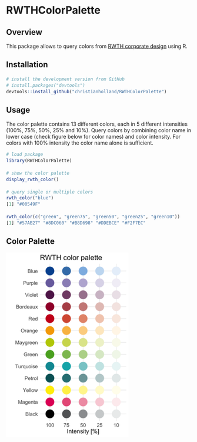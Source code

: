# RWTHColorPalette

## Overview
This package allows to query colors from [RWTH corporate design](http://www9.rwth-aachen.de/global/show_document.asp?id=aaaaaaaaaadpbhq) using R.

## Installation
```r
# install the development version from GitHub
# install.packages("devtools")
devtools::install_github("christianholland/RWTHColorPalette")
```

## Usage
The color palette contains 13 different colors, each in 5 different intensities (100%, 75%, 50%, 25% and 10%). Query colors by combining color name in lower case (check figure below for color names) and color intensity. For colors with 100% intensity the color name alone is sufficient.
```r
# load package
library(RWTHColorPalette)

# show the color palette
display_rwth_color()

# query single or multiple colors
rwth_color("blue")
[1] "#00549F"

rwth_color(c("green", "green75", "green50", "green25", "green10"))
[1] "#57AB27" "#8DC060" "#B8D698" "#DDEBCE" "#F2F7EC"
```

## Color Palette
<img src='man/figures/rwth_color_palette.png' align="center" height="500" />
